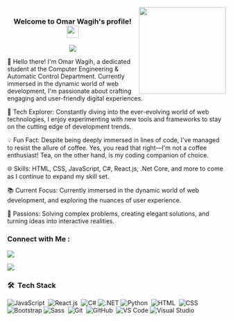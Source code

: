 
<img width="200" align="right" src="https://c.tenor.com/_DOBjnGspYAAAAAM/code-coding.gif">

<h3 align="center">
  Welcome to Omar Wagih's profile!
  <img src="https://media.giphy.com/media/hvRJCLFzcasrR4ia7z/giphy.gif" width="28">
</h3>

<!-- Typing SVG by DenverCoder1 - https://github.com/DenverCoder1/readme-typing-svg -->
<p align="center">
  <a href="https://github.com/DenverCoder1/readme-typing-svg"><img src="https://readme-typing-svg.herokuapp.com/?lines=Software%20engineer;Always%20learning%20new%20things&font=Fira%20Code&center=true&width=440&height=45&color=f75c7e&vCenter=true&size=22"></a>
</p> 
👋 Hello there! I'm Omar Wagih, a dedicated student at the Computer Engineering & Automatic Control Department. Currently immersed in the dynamic world of web development, I'm passionate about crafting engaging and user-friendly digital experiences.

🚀 Tech Explorer: Constantly diving into the ever-evolving world of web technologies, I enjoy experimenting with new tools and frameworks to stay on the cutting edge of development trends.

💡 Fun Fact: Despite being deeply immersed in lines of code, I've managed to resist the allure of coffee. Yes, you read that right—I'm not a coffee enthusiast! Tea, on the other hand, is my coding companion of choice.

🌐 Skills: HTML, CSS, JavaScript, C#, React.js, .Net Core, and more to come as I continue to expand my skill set.

📚 Current Focus: Currently immersed in the dynamic world of web development, and exploring the nuances of user experience.

🌈 Passions: Solving complex problems, creating elegant solutions, and turning ideas into interactive realities.


### Connect with Me :

<a href="https://www.linkedin.com/in/omar-wagih-135899261/" target="_blank"><img src="https://img.shields.io/badge/-Omar%20Wagih-0077B5?style=for-the-badge&logo=Linkedin&logoColor=white"/></a>

<a href="https://omarwagih3.github.io/personal_website" target="_blank">
  <img src="https://img.shields.io/badge/-Personal%20Website-28a745?style=for-the-badge&logo=githubpages&logoColor=white"/>
</a>


### 🛠 &nbsp;Tech Stack
![JavaScript](https://img.shields.io/badge/-JavaScript-05122A?style=flat&logo=javascript)&nbsp;
![React.js](https://img.shields.io/badge/-React-05122A?style=flat&logo=react)&nbsp;
![C#](https://img.shields.io/badge/C%23-3A0071?style=flat)
![.NET](https://img.shields.io/badge/.NET-512BD4?style=flat)
![Python](https://img.shields.io/badge/-Python-05122A?style=flat&logo=python)&nbsp;
![HTML](https://img.shields.io/badge/-HTML-05122A?style=flat&logo=html5)&nbsp;
![CSS](https://img.shields.io/badge/CSS-264de4?style=flat&logo=css3&logoColor=white)
![Bootstrap](https://img.shields.io/badge/Bootstrap-7952B3?style=flat&logo=bootstrap&logoColor=white)
![Sass](https://img.shields.io/badge/-Sass-05122A?style=flat&logo=sass)&nbsp;
![Git](https://img.shields.io/badge/-Git-05122A?style=flat&logo=git)&nbsp;
![GitHub](https://img.shields.io/badge/-GitHub-05122A?style=flat&logo=github)&nbsp;
![VS Code](https://img.shields.io/badge/VS%20Code-007ACC?style=flat-square&logo=visual-studio-code&logoColor=white)
![Visual Studio](https://img.shields.io/badge/Visual%20Studio-5C2D91?style=flat-square&logo=visual-studio&logoColor=white)



